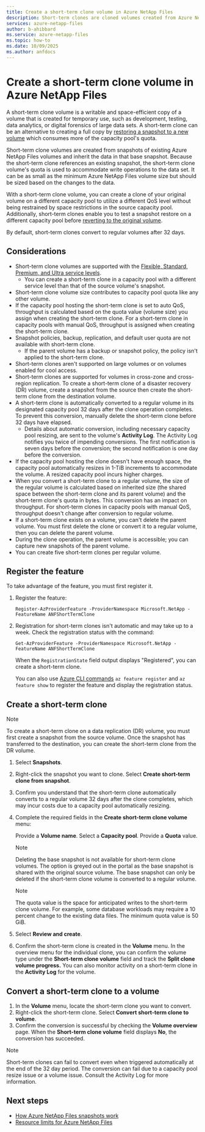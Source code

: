 ```yaml
---
title: Create a short-term clone volume in Azure NetApp Files
description: Short-term clones are cloned volumes created from Azure NetApp Files snapshots intended for temporary use. 
services: azure-netapp-files
author: b-ahibbard
ms.service: azure-netapp-files
ms.topic: how-to
ms.date: 10/09/2025
ms.author: anfdocs
---
```

# Create a short-term clone volume in Azure NetApp Files 

A short-term clone volume is a writable and space-efficient copy of a volume that is created for temporary use, such as development, testing, data analytics, or digital forensics of large data sets. A short-term clone can be an alternative to creating a full copy by [restoring a snapshot to a new volume](snapshots-restore-new-volume.md) which consumes more of the capacity pool's quota. 

Short-term clone volumes are created from snapshots of existing Azure NetApp Files volumes and inherit the data in that base snapshot. Because the short-term clone references an existing snapshot, the short-term clone volume's quota is used to accommodate write operations to the data set. It can be as small as the minimum Azure NetApp Files volume size but should be sized based on the changes to the data.

With a short-term clone volume, you can create a clone of your original volume on a different capacity pool to utilize a different QoS level without being restrained by space restrictions in the source capacity pool. Additionally, short-term clones enable you to test a snapshot restore on a different capacity pool before [reverting to the original volume](snapshots-revert-volume.md). 

By default, short-term clones convert to regular volumes after 32 days.

## Considerations 

* Short-term clone volumes are supported with the [Flexible, Standard, Premium, and Ultra service levels](azure-netapp-files-service-levels.md).
    * You can create a short-term clone in a capacity pool with a different service level than that of the source volume's snapshot. 
* Short-term clone volume size contributes to capacity pool quota like any other volume.
* If the capacity pool hosting the short-term clone is set to auto QoS, throughput is calculated based on the quota value (volume size) you assign when creating the short-term clone. For a short-term clone in capacity pools with manual QoS, throughput is assigned when creating the short-term clone.
* Snapshot policies, backup, replication, and default user quota are not available with short-term clone.
    * If the parent volume has a backup or snapshot policy, the policy isn't applied to the short-term clone.
* Short-term clones aren't supported on large volumes or on volumes enabled for cool access.
* Short-term clones are supported for volumes in cross-zone and cross-region replication. To create a short-term clone of a disaster recovery (DR) volume, create a snapshot from the source then create the short-term clone from the destination volume. 
* A short-term clone is automatically converted to a regular volume in its designated capacity pool 32 days after the clone operation completes. To prevent this conversion, manually delete the short-term clone before 32 days have elapsed. 
    * Details about automatic conversion, including necessary capacity pool resizing, are sent to the volume's **Activity Log**. The Activity Log notifies you twice of impending conversions. The first notification is seven days before the conversion; the second notification is one day before the conversion. 
* If the capacity pool hosting the clone doesn't have enough space, the capacity pool automatically resizes in 1-TiB increments to accommodate the volume. A resized capacity pool incurs higher charges. 
* When you convert a short-term clone to a regular volume, the size of the regular volume is calculated based on inherited size (the shared space between the short-term clone and its parent volume) and the short-term clone's quota in bytes. This conversion has an impact on throughput. For short-term clones in capacity pools with manual QoS, throughput doesn't change after conversion to regular volume.
* If a short-term clone exists on a volume, you can't delete the parent volume. You must first delete the clone or convert it to a regular volume, then you can delete the parent volume. 
* During the clone operation, the parent volume is accessible; you can capture new snapshots of the parent volume. 
* You can create five short-term clones per regular volume.

## Register the feature

To take advantage of the feature, you must first register it. 

1. Register the feature:

    ```azurepowershell-interactive
    Register-AzProviderFeature -ProviderNamespace Microsoft.NetApp -FeatureName ANFShortTermClone
    ```

1. Registration for short-term clones isn't automatic and may take up to a week. Check the registration status with the command: 

    ```azurepowershell-interactive
    Get-AzProviderFeature -ProviderNamespace Microsoft.NetApp -FeatureName ANFShortTermClone
    ```

    When the `RegistrationState` field output displays "Registered", you can create a short-term clone. 

    You can also use [Azure CLI commands](/cli/azure/feature) `az feature register` and `az feature show` to register the feature and display the registration status. 

## Create a short-term clone

>[!NOTE]
>To create a short-term clone on a data replication (DR) volume, you must first create a snapshot from the source volume. Once the snapshot has transferred to the destination, you can create the short-term clone from the DR volume. 

1. Select **Snapshots**.
1. Right-click the snapshot you want to clone. Select **Create short-term clone from snapshot**.
1. Confirm you understand that the short-term clone automatically converts to a regular volume 32 days after the clone completes, which may incur costs due to a capacity pool automatically resizing. 
1. Complete the required fields in the **Create short-term clone volume** menu:

	Provide a **Volume name**.
	Select a **Capacity pool**.
	Provide a **Quota** value.

    >[!NOTE]
    >Deleting the base snapshot is not available for short-term clone volumes. The option is greyed out in the portal as the base snapshot is shared with the original source volume. The base snapshot can only be deleted if the short-term clone volume is converted to a regular volume.
    
    >[!NOTE]
    >The quota value is the space for anticipated writes to the short-term clone volume. For example, some database workloads may require a 10 percent change to the existing data files. The minimum quota value is 50 GiB.

1. Select **Review and create**.
1. Confirm the short-term clone is created in the **Volume** menu. In the overview menu for the individual clone, you can confirm the volume type under the **Short-term clone volume** field and track the **Split clone volume progress.** You can also monitor activity on a short-term clone in the **Activity Log** for the volume. 

## Convert a short-term clone to a volume

1. In the **Volume** menu, locate the short-term clone you want to convert.
1. Right-click the short-term clone. Select **Convert short-term clone to volume**.
1. Confirm the conversion is successful by checking the **Volume overview** page. When the **Short-term clone volume** field displays **No**, the conversion has succeeded. 

>[!NOTE]
>Short-term clones can fail to convert even when triggered automatically at the end of the 32 day period. The conversion can fail due to a capacity pool resize issue or a volume issue. Consult the Activity Log for more information. 

## Next steps

* [How Azure NetApp Files snapshots work](snapshots-introduction.md)
* [Resource limits for Azure NetApp Files](azure-netapp-files-resource-limits.md)

